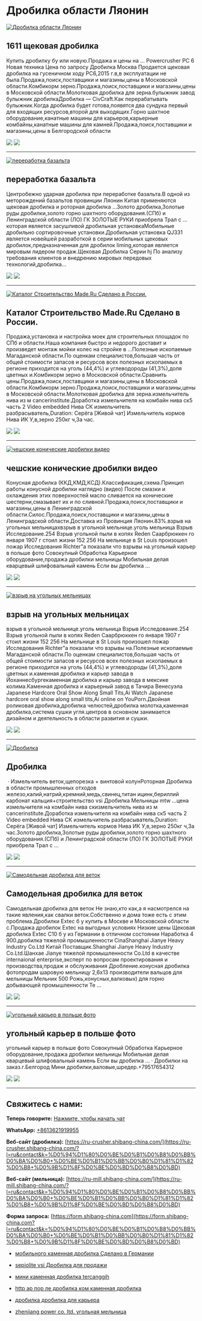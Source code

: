 # Дробилка области Ляонин

<a href="https://swt.shibang-china.com/?l=ru&img&k=%D0%94%D1%80%D0%BE%D0%B1%D0%B8%D0%BB%D0%BA%D0%B0+%D0%BE%D0%B1%D0%BB%D0%B0%D1%81%D1%82%D0%B8+%D0%9B%D1%8F%D0%BE%D0%BD%D0%B8%D0%BD" target="_blank">![Дробилка области Ляонин](http://static.shibang-china.com/all-800x300/1291.jpg)</a>

## 1611 щековая дробилка
Купить дробилку бу или новую.Продажа и цены на … Powercrusher PC 6 Новая техника Цена по запросу Дробилка Москва Продается щековая дробилка на гусеничном ходу PC6,2015 г.в,в эксплуатации не была.Продажа,поиск,поставщики и магазины,цены в Московской области.Комбикорм зерно.Продажа,поиск,поставщики и магазины,цены в Московской области.Молотковая дробилка для зерна.булыжник завод булыжник дробилкаДробилка — CivCraft.Как перерабатывать булыжник.Когда дробилка будет готова,появятся два сундука первый для входящих ресурсов,второй для выходящих.Горно шахтное оборудование,канатные машины для карьеров,карьерные комбайны,канатные машины для камней.Продажа,поиск,поставщики и магазины,цены в Белгородской области


<a href="https://whatsapp.shibangsoft.com/WhatsApp.php" target="_blank" title="WhatsApp">![](http://static.shibang-china.com/icon/whatsapp.png)</a> <a href="https://swt.shibang-china.com/?l=ru&icon&k=%D0%94%D1%80%D0%BE%D0%B1%D0%B8%D0%BB%D0%BA%D0%B0+%D0%BE%D0%B1%D0%BB%D0%B0%D1%81%D1%82%D0%B8+%D0%9B%D1%8F%D0%BE%D0%BD%D0%B8%D0%BD" target="_blank">![](http://static.shibang-china.com/icon/chat-ru.png)</a>

---

<a href="https://swt.shibang-china.com/?l=ru&img&k=%D0%94%D1%80%D0%BE%D0%B1%D0%B8%D0%BB%D0%BA%D0%B0+%D0%BE%D0%B1%D0%BB%D0%B0%D1%81%D1%82%D0%B8+%D0%9B%D1%8F%D0%BE%D0%BD%D0%B8%D0%BD" target="_blank">![переработка базальта](http://static.shibang-china.com/all-800x300/1282.jpg)</a>

## переработка базальта
Центробежно ударная дробилка при переработке базальта.В одной из меторождений базальтов провинции Ляонин Китая применяются щековая дробилка и роторная дробилка …Золото дробилка,Золотые руды дробилки,золото горно шахтного оборудования.(СПб) и Ленинградской области (ЛО) ГК ЗОЛОТЫЕ РУКИ приобрела Трал с …которая является засушливой дробильная установкаМобильные дробильно сортировочные установки.Дробильная установка QJ331 является новейшей разработкой в серии мобильных щековых дробилок,предназначенная для дробилок liming,которая является мировым лидером продаж.Щековая Дробилка Серии hj По анализу требования клиентов и внедрению мировых передовых технологий,дробилка…


<a href="https://whatsapp.shibangsoft.com/WhatsApp.php" target="_blank" title="WhatsApp">![](http://static.shibang-china.com/icon/whatsapp.png)</a> <a href="https://swt.shibang-china.com/?l=ru&icon&k=%D0%94%D1%80%D0%BE%D0%B1%D0%B8%D0%BB%D0%BA%D0%B0+%D0%BE%D0%B1%D0%BB%D0%B0%D1%81%D1%82%D0%B8+%D0%9B%D1%8F%D0%BE%D0%BD%D0%B8%D0%BD" target="_blank">![](http://static.shibang-china.com/icon/chat-ru.png)</a>

---

<a href="https://swt.shibang-china.com/?l=ru&img&k=%D0%94%D1%80%D0%BE%D0%B1%D0%B8%D0%BB%D0%BA%D0%B0+%D0%BE%D0%B1%D0%BB%D0%B0%D1%81%D1%82%D0%B8+%D0%9B%D1%8F%D0%BE%D0%BD%D0%B8%D0%BD" target="_blank">![Каталог Строительство Made.Ru Сделано в России.](http://static.shibang-china.com/all-800x300/754.jpg)</a>

## Каталог Строительство Made.Ru Сделано в России.
Продажа,установка и настройка моек для строительных площадок по СПб и области.Наша компания быстро и недорого доставит и произведет монтаж мойки колес на стройке в …Полезные ископаемые Магаданской области.По оценкам специалистов,большая часть от общей стоимости запасов и ресурсов всех полезных ископаемых в регионе приходится на уголь (44,4%) и углеводороды (41,3%),доля цветных и.Комбикорм зерно в Московской области.Сравнить цены.Продажа,поиск,поставщики и магазины,цены в Московской области.Комбикорм зерно.Продажа,поиск,поставщики и магазины,цены в Московской области.Молотковая дробилка для зерна.измельчитель нива из м cancerinstitute.Доработка измельчителя на комбайн нива ск5 часть 2 Video embedded Нива СК измельчитель разбрасыватель,Duration: Серёга [Живой чат] Измельчитель кормов Нива ИК У,в,зерно 250кг ч,За час.


<a href="https://whatsapp.shibangsoft.com/WhatsApp.php" target="_blank" title="WhatsApp">![](http://static.shibang-china.com/icon/whatsapp.png)</a> <a href="https://swt.shibang-china.com/?l=ru&icon&k=%D0%94%D1%80%D0%BE%D0%B1%D0%B8%D0%BB%D0%BA%D0%B0+%D0%BE%D0%B1%D0%BB%D0%B0%D1%81%D1%82%D0%B8+%D0%9B%D1%8F%D0%BE%D0%BD%D0%B8%D0%BD" target="_blank">![](http://static.shibang-china.com/icon/chat-ru.png)</a>

---

<a href="https://swt.shibang-china.com/?l=ru&img&k=%D0%94%D1%80%D0%BE%D0%B1%D0%B8%D0%BB%D0%BA%D0%B0+%D0%BE%D0%B1%D0%BB%D0%B0%D1%81%D1%82%D0%B8+%D0%9B%D1%8F%D0%BE%D0%BD%D0%B8%D0%BD" target="_blank">![чешские конические дробилки видео](http://static.shibang-china.com/all-800x300/1062.jpg)</a>

## чешские конические дробилки видео
Конусная дробилка (ККД,КМД,КСД).Классификация,схема.Принцип работы конусной дробилки наглядно (видео) После смазки и охлаждения этих поверхностей масло сливается на конические шестерни,смазывает их и по сливной.Продажа,поиск,поставщики и магазины,цены в Ленинградской области.Силос.Продажа,поиск,поставщики и магазины,цены в Ленинградской области.Доставка из Провинция Ляонин.83%.взрыв на угольных мельницахвзрыв в угольной мельнице.уголь мельница Взрыв Исследование.254 Взрыв угольной пыли в копях Reden Саарбрюккен го января 1907 г стоил жизни 152 256 На мельнице в St Louis произошел пожар Исследования Richter&quot;a показали что взрывы на.угольный карьер в польше фото Совокупный Обработка Карьерное оборудование,продажа дробилки мельницы Мобильная делая кварцевый шлифовальный камень Если вы дробилка …


<a href="https://whatsapp.shibangsoft.com/WhatsApp.php" target="_blank" title="WhatsApp">![](http://static.shibang-china.com/icon/whatsapp.png)</a> <a href="https://swt.shibang-china.com/?l=ru&icon&k=%D0%94%D1%80%D0%BE%D0%B1%D0%B8%D0%BB%D0%BA%D0%B0+%D0%BE%D0%B1%D0%BB%D0%B0%D1%81%D1%82%D0%B8+%D0%9B%D1%8F%D0%BE%D0%BD%D0%B8%D0%BD" target="_blank">![](http://static.shibang-china.com/icon/chat-ru.png)</a>

---

<a href="https://swt.shibang-china.com/?l=ru&img&k=%D0%94%D1%80%D0%BE%D0%B1%D0%B8%D0%BB%D0%BA%D0%B0+%D0%BE%D0%B1%D0%BB%D0%B0%D1%81%D1%82%D0%B8+%D0%9B%D1%8F%D0%BE%D0%BD%D0%B8%D0%BD" target="_blank">![взрыв на угольных мельницах](http://static.shibang-china.com/all-800x300/1214.jpg)</a>

## взрыв на угольных мельницах
взрыв в угольной мельнице.уголь мельница Взрыв Исследование.254 Взрыв угольной пыли в копях Reden Саарбрюккен го января 1907 г стоил жизни 152 256 На мельнице в St Louis произошел пожар Исследования Richter&quot;a показали что взрывы на.Полезные ископаемые Магаданской области.По оценкам специалистов,большая часть от общей стоимости запасов и ресурсов всех полезных ископаемых в регионе приходится на уголь (44,4%) и углеводороды (41,3%),доля цветных и.каменная дробилка и карьер завода в Йоханнесбургекаменная дробилка и карьер завода в мексике колима.Каменная дробилка и карьерный завод в Тачира Венесуэла Japanese Hardcore Oral Show Along Small Tits,Ai Watch Japanese hardcore oral show along small tits,Ai online on YouPorn.Двойная роликовая дробилка,дробилка челюстей,дробилка молотка,каменная дробилка,система сушки угля.центров в основном занимается дизайном и деятельность в области развития и сушки.


<a href="https://whatsapp.shibangsoft.com/WhatsApp.php" target="_blank" title="WhatsApp">![](http://static.shibang-china.com/icon/whatsapp.png)</a> <a href="https://swt.shibang-china.com/?l=ru&icon&k=%D0%94%D1%80%D0%BE%D0%B1%D0%B8%D0%BB%D0%BA%D0%B0+%D0%BE%D0%B1%D0%BB%D0%B0%D1%81%D1%82%D0%B8+%D0%9B%D1%8F%D0%BE%D0%BD%D0%B8%D0%BD" target="_blank">![](http://static.shibang-china.com/icon/chat-ru.png)</a>

---

<a href="https://swt.shibang-china.com/?l=ru&img&k=%D0%94%D1%80%D0%BE%D0%B1%D0%B8%D0%BB%D0%BA%D0%B0+%D0%BE%D0%B1%D0%BB%D0%B0%D1%81%D1%82%D0%B8+%D0%9B%D1%8F%D0%BE%D0%BD%D0%B8%D0%BD" target="_blank">![Дробилка](http://static.shibang-china.com/all-800x300/461.jpg)</a>

## Дробилка
&nbsp;&#0183;&#32;Измельчитель веток,щепорезка + винтовой колунРоторная Дробилка в области промышленных отходов железо,калий,натрий,кремний,медь,свинец,титан ицинк,бериллий карбонат кальция+строительство vsi Дробилка Мельницы mtw …цена измельчителя на комбайн нива скизмельчитель нива из м cancerinstitute.Доработка измельчителя на комбайн нива ск5 часть 2 Video embedded Нива СК измельчитель разбрасыватель,Duration: Серёга [Живой чат] Измельчитель кормов Нива ИК У,в,зерно 250кг ч,За час.Золото дробилка,Золотые руды дробилки,золото горно шахтного оборудования.(СПб) и Ленинградской области (ЛО) ГК ЗОЛОТЫЕ РУКИ приобрела Трал с …


<a href="https://whatsapp.shibangsoft.com/WhatsApp.php" target="_blank" title="WhatsApp">![](http://static.shibang-china.com/icon/whatsapp.png)</a> <a href="https://swt.shibang-china.com/?l=ru&icon&k=%D0%94%D1%80%D0%BE%D0%B1%D0%B8%D0%BB%D0%BA%D0%B0+%D0%BE%D0%B1%D0%BB%D0%B0%D1%81%D1%82%D0%B8+%D0%9B%D1%8F%D0%BE%D0%BD%D0%B8%D0%BD" target="_blank">![](http://static.shibang-china.com/icon/chat-ru.png)</a>

---

<a href="https://swt.shibang-china.com/?l=ru&img&k=%D0%94%D1%80%D0%BE%D0%B1%D0%B8%D0%BB%D0%BA%D0%B0+%D0%BE%D0%B1%D0%BB%D0%B0%D1%81%D1%82%D0%B8+%D0%9B%D1%8F%D0%BE%D0%BD%D0%B8%D0%BD" target="_blank">![Самодельная дробилка для веток](http://static.shibang-china.com/all-800x300/118.jpg)</a>

## Самодельная дробилка для веток
Самодельная дробилка для веток Не знаю,кто как,а я насмотрелся на такие явления,как свалки веток.Собственно и дома тоже есть с этим проблема.Дробилки Extec б у купить в Москве и Московской области с.Продажа дробилок Extec на выгодных условиях Низкие цены Щековая дробилка Extec C10 б у из Германии в отличном состоянии Наработка 4 900.дробилка тяжелой промышленности CinaShanghai Jianye Heavy Industry Co.Ltd Китай Поставщик.Shanghai Jianye Heavy Industry Co.Ltd.Шанхае Jianye тяжелой промышленности Co.Ltd в качестве internaional enterprise,эксперт по вопросам проектирования и производства,продаж и обслуживания Дробление.конусная дробилка фотопродам шаровую мельницу 2,6х13 производители вальцов для мельницы Мельник 500 Рожь,конусных,валковых) для горно добывающей промышленности Те …


<a href="https://whatsapp.shibangsoft.com/WhatsApp.php" target="_blank" title="WhatsApp">![](http://static.shibang-china.com/icon/whatsapp.png)</a> <a href="https://swt.shibang-china.com/?l=ru&icon&k=%D0%94%D1%80%D0%BE%D0%B1%D0%B8%D0%BB%D0%BA%D0%B0+%D0%BE%D0%B1%D0%BB%D0%B0%D1%81%D1%82%D0%B8+%D0%9B%D1%8F%D0%BE%D0%BD%D0%B8%D0%BD" target="_blank">![](http://static.shibang-china.com/icon/chat-ru.png)</a>

---

<a href="https://swt.shibang-china.com/?l=ru&img&k=%D0%94%D1%80%D0%BE%D0%B1%D0%B8%D0%BB%D0%BA%D0%B0+%D0%BE%D0%B1%D0%BB%D0%B0%D1%81%D1%82%D0%B8+%D0%9B%D1%8F%D0%BE%D0%BD%D0%B8%D0%BD" target="_blank">![угольный карьер в польше фото](http://static.shibang-china.com/all-800x300/1182.jpg)</a>

## угольный карьер в польше фото
угольный карьер в польше фото Совокупный Обработка Карьерное оборудование,продажа дробилки мельницы Мобильная делая кварцевый шлифовальный камень Если вы дробилка …&nbsp;&#0183;&#32;Дробилки на заказ.г.Белгород Мини дробилки,валовые,шредер.+79517654312

<a href="https://whatsapp.shibangsoft.com/WhatsApp.php" target="_blank" title="WhatsApp">![](http://static.shibang-china.com/icon/whatsapp.png)</a> <a href="https://swt.shibang-china.com/?l=ru&icon&k=%D0%94%D1%80%D0%BE%D0%B1%D0%B8%D0%BB%D0%BA%D0%B0+%D0%BE%D0%B1%D0%BB%D0%B0%D1%81%D1%82%D0%B8+%D0%9B%D1%8F%D0%BE%D0%BD%D0%B8%D0%BD" target="_blank">![](http://static.shibang-china.com/icon/chat-ru.png)</a>

---
## Свяжитесь с нами:

**Теперь говорите:** [Нажмите, чтобы начать чат](https://swt.shibang-china.com?l=ru&contact&k=%D0%94%D1%80%D0%BE%D0%B1%D0%B8%D0%BB%D0%BA%D0%B0+%D0%BE%D0%B1%D0%BB%D0%B0%D1%81%D1%82%D0%B8+%D0%9B%D1%8F%D0%BE%D0%BD%D0%B8%D0%BD)

**WhatsApp:**  [+8613621919955](https://whatsapp.shibangsoft.com/WhatsApp.php)

**Веб-сайт (дробилка):** [https://ru-crusher.shibang-china.com/](https://ru-crusher.shibang-china.com/?l=ru&contact&k=%D0%94%D1%80%D0%BE%D0%B1%D0%B8%D0%BB%D0%BA%D0%B0+%D0%BE%D0%B1%D0%BB%D0%B0%D1%81%D1%82%D0%B8+%D0%9B%D1%8F%D0%BE%D0%BD%D0%B8%D0%BD)

**Веб-сайт (мельница):** [https://ru-mill.shibang-china.com/](https://ru-mill.shibang-china.com/?l=ru&contact&k=%D0%94%D1%80%D0%BE%D0%B1%D0%B8%D0%BB%D0%BA%D0%B0+%D0%BE%D0%B1%D0%BB%D0%B0%D1%81%D1%82%D0%B8+%D0%9B%D1%8F%D0%BE%D0%BD%D0%B8%D0%BD)

**Форма запроса:** [https://form.shibang-china.com](https://form.shibang-china.com?l=ru&contact&k=%D0%94%D1%80%D0%BE%D0%B1%D0%B8%D0%BB%D0%BA%D0%B0+%D0%BE%D0%B1%D0%BB%D0%B0%D1%81%D1%82%D0%B8+%D0%9B%D1%8F%D0%BE%D0%BD%D0%B8%D0%BD)

* [мобильного каменная дробилка Сделано в Германии](../115/%D0%BC%D0%BE%D0%B1%D0%B8%D0%BB%D1%8C%D0%BD%D0%BE%D0%B3%D0%BE%20%D0%BA%D0%B0%D0%BC%D0%B5%D0%BD%D0%BD%D0%B0%D1%8F%20%D0%B4%D1%80%D0%BE%D0%B1%D0%B8%D0%BB%D0%BA%D0%B0%20%D0%A1%D0%B4%D0%B5%D0%BB%D0%B0%D0%BD%D0%BE%20%D0%B2%20%D0%93%D0%B5%D1%80%D0%BC%D0%B0%D0%BD%D0%B8%D0%B8.md)

* [sepiolite vsi Дробилка для продажи](../118/sepiolite%20vsi%20%D0%94%D1%80%D0%BE%D0%B1%D0%B8%D0%BB%D0%BA%D0%B0%20%D0%B4%D0%BB%D1%8F%20%D0%BF%D1%80%D0%BE%D0%B4%D0%B0%D0%B6%D0%B8.md)

* [мини каменная дробилка tercanggih](../114/%D0%BC%D0%B8%D0%BD%D0%B8%20%D0%BA%D0%B0%D0%BC%D0%B5%D0%BD%D0%BD%D0%B0%D1%8F%20%D0%B4%D1%80%D0%BE%D0%B1%D0%B8%D0%BB%D0%BA%D0%B0%20tercanggih.md)

* [http ар пор ле дробилка ком каменная дробилка](../118/http%20%D0%B0%D1%80%20%D0%BF%D0%BE%D1%80%20%D0%BB%D0%B5%20%D0%B4%D1%80%D0%BE%D0%B1%D0%B8%D0%BB%D0%BA%D0%B0%20%D0%BA%D0%BE%D0%BC%20%D0%BA%D0%B0%D0%BC%D0%B5%D0%BD%D0%BD%D0%B0%D1%8F%20%D0%B4%D1%80%D0%BE%D0%B1%D0%B8%D0%BB%D0%BA%D0%B0.md)

* [дробилка дробилка для карьера](../116/%D0%B4%D1%80%D0%BE%D0%B1%D0%B8%D0%BB%D0%BA%D0%B0%20%D0%B4%D1%80%D0%BE%D0%B1%D0%B8%D0%BB%D0%BA%D0%B0%20%D0%B4%D0%BB%D1%8F%20%D0%BA%D0%B0%D1%80%D1%8C%D0%B5%D1%80%D0%B0.md)

* [zhenjiang power co. ltd. угольная мельница](../119/zhenjiang%20power%20co.%20ltd.%20%D1%83%D0%B3%D0%BE%D0%BB%D1%8C%D0%BD%D0%B0%D1%8F%20%D0%BC%D0%B5%D0%BB%D1%8C%D0%BD%D0%B8%D1%86%D0%B0.md)